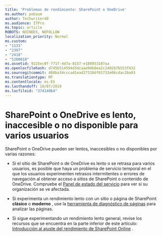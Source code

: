 ```yaml
---
title: 'Problemas de rendimiento: SharePoint o OneDrive'
ms.author: pebaum
author: Techwriter40
ms.audience: ITPro
ms.topic: article
ROBOTS: NOINDEX, NOFOLLOW
localization_priority: Normal
ms.custom:
- "1133"
- "2397"
- "2418"
- "5200018"
ms.assetid: 9225ec0f-771f-4d7a-8157-e188953107aa
ms.openlocfilehash: d745b514594d3dcaae94b8ea2c2402b76553f432
ms.sourcegitcommit: 488ba34cccad1ead27318df01732e06cdac2ba93
ms.translationtype: MT
ms.contentlocale: es-ES
ms.lasthandoff: 10/07/2019
ms.locfileid: "37414064"
---
```

# <a name="sharepoint-or-onedrive-slow-inaccessible-or-unavailable-for-multiple-users"></a>SharePoint o OneDrive es lento, inaccesible o no disponible para varios usuarios

SharePoint o OneDrive pueden ser lentos, inaccesibles o no disponibles por varias razones:
  
- Si el sitio de SharePoint o de OneDrive es lento o se retrasa para varios usuarios, es posible que haya un problema de servicio temporal en el que los usuarios experimenten retrasos intermitentes o errores de navegación al obtener acceso a sitios de SharePoint o contenido de OneDrive. Compruebe el [Panel de estado del servicio](https://admin.microsoft.com/AdminPortal/Home#/servicehealth) para ver si su organización se ve afectada.
  
- Si experimenta un rendimiento lento con un sitio o página de SharePoint **clásico** o **moderno** , use la [herramienta de diagnóstico de páginas](https://aka.ms/perftool) para analizar las páginas.
  
- Si sigue experimentando un rendimiento lento general, revise los recursos que se encuentra en la parte inferior de este artículo: [Introducción al ajuste del rendimiento de SharePoint Online](https://go.microsoft.com/fwlink/?linkid=2024334) .
  